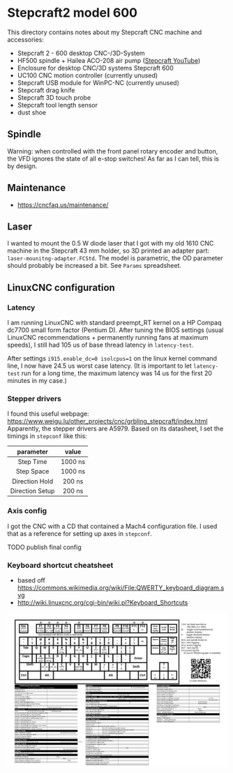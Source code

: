 # Stepcraft2 model 600
This directory contains notes about my Stepcraft CNC machine and accessories:
- Stepcraft 2 - 600 desktop CNC-/3D-System
- HF500 spindle + Hailea ACO-208 air pump ([Stepcraft YouTube](https://www.youtube.com/watch?v=FoeF6cgP0wI))
- Enclosure for desktop CNC/3D systems Stepcraft 600
- UC100 CNC motion controller (currently unused)
- Stepcraft USB module for WinPC-NC (currently unused)
- Stepcraft drag knife
- Stepcraft 3D touch probe
- Stepcraft tool length sensor
- dust shoe


## Spindle
Warning: when controlled with the front panel rotary encoder and button,
the VFD ignores the state of all e-stop switches! As far as I can tell,
this is by design.


## Maintenance
- https://cncfaq.us/maintenance/


## Laser
I wanted to mount the 0.5 W diode laser that I got with my old 1610 CNC
machine in the Stepcraft 43 mm holder, so 3D printed an adapter part:
`laser-mounitng-adapter.FCStd`. The model is parametric, the OD parameter
should probably be increased a bit. See `Params` spreadsheet.


## LinuxCNC configuration
### Latency
I am running LinuxCNC with standard preempt_RT kernel on a HP Compaq
dc7700 small form factor (Pentium D). After tuning the BIOS settings
(usual LinuxCNC recommendations + permanently running fans at maximum
speeds), I still had 105 us of base thread latency in `latency-test`.

After settings `i915.enable_dc=0 isolcpus=1` on the linux kernel command
line, I now have 24.5 us worst case latency. (It is important to let
`latency-test` run for a long time, the maximum latency was 14 us
for the first 20 minutes in my case.)


### Stepper drivers
I found this useful webpage: https://www.weigu.lu/other_projects/cnc/grbling_stepcraft/index.html
Apparently, the stepper drivers are A5979.
Based on its datasheet, I set the timings in `stepconf` like this:

| parameter       | value   |
|:---------------:|:-------:|
| Step Time       | 1000 ns |
| Step Space      | 1000 ns |
| Direction Hold  | 200 ns  |
| Direction Setup | 200 ns  |


### Axis config
I got the CNC with a CD that contained a Mach4 configuration file. I used
that as a reference for setting up axes in `stepconf`.

TODO publish final config


### Keyboard shortcut cheatsheet
- based off https://commons.wikimedia.org/wiki/File:QWERTY_keyboard_diagram.svg
- http://wiki.linuxcnc.org/cgi-bin/wiki.pl?Keyboard_Shortcuts

![LinuxCNC keyboard shortcut cheatsheet](linuxcnc-keyboard-shortcut-cheatsheet.svg)
